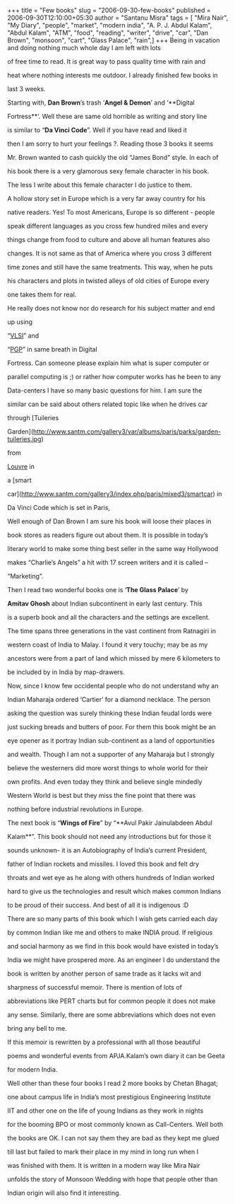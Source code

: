 +++
title = "Few books"
slug = "2006-09-30-few-books"
published = 2006-09-30T12:10:00+05:30
author = "Santanu Misra"
tags = [ "Mira Nair", "My Diary", "people", "market", "modern india", "A. P. J. Abdul Kalam", "Abdul Kalam", "ATM", "food", "reading", "writer", "drive", "car", "Dan Brown", "monsoon", "cart", "Glass Palace", "rain",]
+++
Being in vacation and doing nothing much whole day I am left with lots
of free time to read. It is great way to pass quality time with rain and
heat where nothing interests me outdoor. I already finished few books in
last 3 weeks.

Starting with, **Dan Brown**’s trash ‘**Angel & Demon**’ and ‘**Digital
Fortress**’. Well these are same old horrible as writing and story line
is similar to “**Da Vinci Code**”. Well if you have read and liked it
then I am sorry to hurt your feelings ?. Reading those 3 books it seems
Mr. Brown wanted to cash quickly the old “James Bond” style. In each of
his book there is a very glamorous sexy female character in his book.
The less I write about this female character I do justice to them.

A hollow story set in Europe which is a very far away country for his
native readers. Yes! To most Americans, Europe is so different - people
speak different languages as you cross few hundred miles and every
things change from food to culture and above all human features also
changes. It is not same as that of America where you cross 3 different
time zones and still have the same treatments. This way, when he puts
his characters and plots in twisted alleys of old cities of Europe every
one takes them for real.

He really does not know nor do research for his subject matter and end
up using
“[VLSI](http://en.wikipedia.org/wiki/Very-large-scale_integration)” and
“[PGP](http://en.wikipedia.org/wiki/PGP)” in same breath in Digital
Fortress. Can someone please explain him what is super computer or
parallel computing is ;) or rather how computer works has he been to any
Data-centers I have so many basic questions for him. I am sure the
similar can be said about others related topic like when he drives car
through [Tuileries
Garden](http://www.santm.com/gallery3/var/albums/paris/parks/garden-tuileries.jpg)
from
[Louvre](http://www.santm.com/gallery3/index.php/paris/museum/louvre) in
a [smart
car](http://www.santm.com/gallery3/index.php/paris/mixed3/smartcar) in
Da Vinci Code which is set in Paris,

Well enough of Dan Brown I am sure his book will loose their places in
book stores as readers figure out about them. It is possible in today’s
literary world to make some thing best seller in the same way Hollywood
makes “Charlie’s Angels” a hit with 17 screen writers and it is called –
“Marketing”.

Then I read two wonderful books one is ‘**The Glass Palace**’ by
**Amitav Ghosh** about Indian subcontinent in early last century. This
is a superb book and all the characters and the settings are excellent.
The time spans three generations in the vast continent from Ratnagiri in
western coast of India to Malay. I found it very touchy; may be as my
ancestors were from a part of land which missed by mere 6 kilometers to
be included by in India by map-drawers.

Now, since I know few occidental people who do not understand why an
Indian Maharaja ordered ‘Cartier’ for a diamond necklace. The person
asking the question was surely thinking these Indian feudal lords were
just sucking breads and butters of poor. For them this book might be an
eye opener as it portray Indian sub-continent as a land of opportunities
and wealth. Though I am not a supporter of any Maharaja but I strongly
believe the westerners did more worst things to whole world for their
own profits. And even today they think and believe single mindedly
Western World is best but they miss the fine point that there was
nothing before industrial revolutions in Europe.

The next book is “**Wings of Fire**” by “**Avul Pakir Jainulabdeen Abdul
Kalam**”. This book should not need any introductions but for those it
sounds unknown- it is an Autobiography of India’s current President,
father of Indian rockets and missiles. I loved this book and felt dry
throats and wet eye as he along with others hundreds of Indian worked
hard to give us the technologies and result which makes common Indians
to be proud of their success. And best of all it is indigenous :D

There are so many parts of this book which I wish gets carried each day
by common Indian like me and others to make INDIA proud. If religious
and social harmony as we find in this book would have existed in today’s
India we might have prospered more. As an engineer I do understand the
book is written by another person of same trade as it lacks wit and
sharpness of successful memoir. There is mention of lots of
abbreviations like PERT charts but for common people it does not make
any sense. Similarly, there are some abbreviations which does not even
bring any bell to me.

If this memoir is rewritten by a professional with all those beautiful
poems and wonderful events from APJA.Kalam’s own diary it can be Geeta
for modern India.

Well other than these four books I read 2 more books by Chetan Bhagat;
one about campus life in India’s most prestigious Engineering Institute
IIT and other one on the life of young Indians as they work in nights
for the booming BPO or most commonly known as Call-Centers. Well both
the books are OK. I can not say them they are bad as they kept me glued
till last but failed to mark their place in my mind in long run when I
was finished with them. It is written in a modern way like Mira Nair
unfolds the story of Monsoon Wedding with hope that people other than
Indian origin will also find it interesting.
